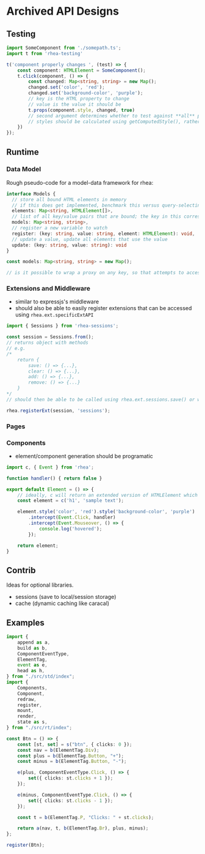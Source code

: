 # Archived API Designs

## Testing

```typescript
import SomeComponent from './somepath.ts';
import t from 'rhea-testing'

t('component properly changes ', (test) => {
    const component: HTMLElement = SomeComponent();
    t.click(component, () => {
        const changed: Map<string, string> = new Map();
        changed.set('color', 'red');
        changed.set('background-color', 'purple');
        // key is the HTML property to change
        // value is the value it should be
        t.props(component.style, changed, true)
        // second argument determines whether to test against **all** properties of the given element, rather than the given ones in the map
        // styles should be calculated using getComputedStyle(), rather than the value of the property like elem.style[prop]
    })
});
```

## Runtime

### Data Model

Rough pseudo-code for a model-data framework for rhea:

```typescript
interface Models {
  // store all bound HTML elements in memory
  // if this does get implemented, benchmark this versus query-selecting everything
  elements: Map<string, HTMLElement[]>,
  // list of all key/value pairs that are bound; the key in this corresponds to the key in the Models.elements property
  models: Map<string, string>,
  // register a new variable to watch
  register: (key: string, value: string, element: HTMLElement): void,
  // update a value, update all elements that use the value
  update: (key: string, value: string): void
}

const models: Map<string, string> = new Map();

// is it possible to wrap a proxy on any key, so that attempts to access the key will result in normal behaviour but also call Models.update() internally rather than the developer having to call it manually?
```

### Extensions and Middleware

+ similar to expressjs's middleware
+ should also be able to easily register extensions that can be accessed using `rhea.ext.specificExtAPI`

```typescript
import { Sessions } from 'rhea-sessions';

const session = Sessions.from();
// returns object with methods
// e.g.
/*
    return {
        save: () => {...},
        clear: () => {...},
        add: () => {...},
        remove: () => {...}
    }
*/
// should then be able to be called using rhea.ext.sessions.save() or whatever method

rhea.registerExt(session, 'sessions');
```

### Pages

### Components

+ element/component generation should be programatic

```typescript
import c, { Event } from 'rhea';

function handler() { return false }

export default Element = () => {
    // ideally, c will return an extended version of HTMLElement which does not change its type, but adds some new properties
    const element = c('h1', 'sample text');

    element.style('color', 'red').style('background-color', 'purple')
        .intercept(Event.Click, handler)
        .intercept(Event.Mouseover, () => {
            console.log('hovered');
        });

    return element;
}
```

## Contrib

Ideas for optional libraries.

+ sessions (save to local/session storage)
+ cache (dynamic caching like caracal)

## Examples

```typescript
import {
    append as a,
    build as b,
    ComponentEventType,
    ElementTag,
    event as e,
    head as h,
} from "./src/std/index";
import {
    Components,
    Component,
    redraw,
    register,
    mount,
    render,
    state as s,
} from "./src/rt/index";

const Btn = () => {
    const [st, set] = s("btn", { clicks: 0 });
    const nav = b(ElementTag.Div);
    const plus = b(ElementTag.Button, "+");
    const minus = b(ElementTag.Button, "-");

    e(plus, ComponentEventType.Click, () => {
        set({ clicks: st.clicks + 1 });
    });

    e(minus, ComponentEventType.Click, () => {
        set({ clicks: st.clicks - 1 });
    });

    const t = b(ElementTag.P, "Clicks: " + st.clicks);

    return a(nav, t, b(ElementTag.Br), plus, minus);
};

register(Btn);
```
